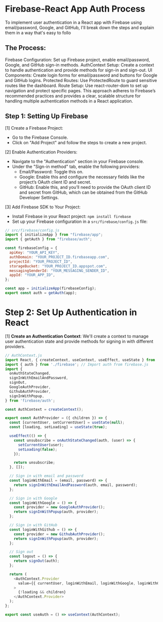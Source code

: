 # Firebase-React App Auth Process
To implement user authentication in a React app with Firebase using email/password, Google, and GitHub, I'll break down the steps and explain them in a way that's easy to follo

##  The Process:
Firebase Configuration: Set up Firebase project, enable email/password, Google, and GitHub sign-in methods.
AuthContext Setup: Create a context to handle authentication and provide methods for sign-in and sign-out.
UI Components: Create login forms for email/password and buttons for Google and GitHub logins.
Protected Routes: Use ProtectedRoute to guard sensitive routes like the dashboard.
Route Setup: Use react-router-dom to set up navigation and protect specific pages.
This approach adheres to Firebase’s recommended practices and provides a clear, scalable structure for handling multiple authentication methods in a React application.

## Step 1: Setting Up Firebase
[1] Create a Firebase Project:

* Go to the Firebase Console.
* Click on "Add Project" and follow the steps to create a new project.
  
[2] Enable Authentication Providers:

* Navigate to the "Authentication" section in your Firebase console.
* Under the "Sign-in method" tab, enable the following providers:
  * Email/Password: Toggle this on.
  * Google: Enable this and configure the necessary fields like the project’s OAuth client ID and secret.
  * GitHub: Enable this, and you’ll need to provide the OAuth client ID and secret from GitHub, which can be obtained from the GitHub Developer Settings.
    
[3] Add Firebase SDK to Your Project:

* Install Firebase in your React project:
`npm install firebase`
* Set up your Firebase configuration in a `src/firebase/config.js` file:

```js
// src/firebase/config.js
import { initializeApp } from "firebase/app";
import { getAuth } from "firebase/auth";

const firebaseConfig = {
  apiKey: "YOUR_API_KEY",
  authDomain: "YOUR_PROJECT_ID.firebaseapp.com",
  projectId: "YOUR_PROJECT_ID",
  storageBucket: "YOUR_PROJECT_ID.appspot.com",
  messagingSenderId: "YOUR_MESSAGING_SENDER_ID",
  appId: "YOUR_APP_ID",
};

const app = initializeApp(firebaseConfig);
export const auth = getAuth(app);
```
# Step 2: Set Up Authentication in React
[1] <strong>Create an Authentication Context</strong>: We'll create a context to manage user authentication state and provide methods for signing in with different providers.

```js
// AuthContext.js
import React, { createContext, useContext, useEffect, useState } from 'react';
import { auth } from './firebase'; // Import auth from firebase.js
import {
  onAuthStateChanged,
  signInWithEmailAndPassword,
  signOut,
  GoogleAuthProvider,
  GithubAuthProvider,
  signInWithPopup,
} from 'firebase/auth';

const AuthContext = createContext();

export const AuthProvider = ({ children }) => {
  const [currentUser, setCurrentUser] = useState(null);
  const [loading, setLoading] = useState(true);

  useEffect(() => {
    const unsubscribe = onAuthStateChanged(auth, (user) => {
      setCurrentUser(user);
      setLoading(false);
    });

    return unsubscribe;
  }, []);

  // Sign in with email and password
  const loginWithEmail = (email, password) => {
    return signInWithEmailAndPassword(auth, email, password);
  };

  // Sign in with Google
  const loginWithGoogle = () => {
    const provider = new GoogleAuthProvider();
    return signInWithPopup(auth, provider);
  };

  // Sign in with GitHub
  const loginWithGithub = () => {
    const provider = new GithubAuthProvider();
    return signInWithPopup(auth, provider);
  };

  // Sign out
  const logout = () => {
    return signOut(auth);
  };

  return (
    <AuthContext.Provider
      value={{ currentUser, loginWithEmail, loginWithGoogle, loginWithGithub, logout }}
    >
      {!loading && children}
    </AuthContext.Provider>
  );
};

export const useAuth = () => useContext(AuthContext);
```
